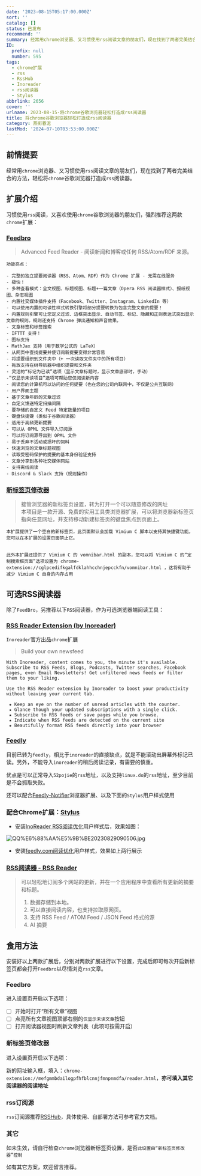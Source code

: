 ```yaml
---
date: '2023-08-15T05:17:00.000Z'
sort: ''
catalog: []
status: 已发布
recommend: ''
summary: 经常用chrome浏览器、又习惯使用rss阅读文章的朋友们，现在找到了两者完美结合的方法，轻松将chrome谷歌浏览器打造成rss阅读器。
ID:
  prefix: null
  number: 595
tags:
  - chrome扩展
  - rss
  - RssHub
  - Inoreader
  - rss阅读器
  - Stylus
abbrlink: 2656
cover: ''
urlname: 2023-08-15-将chrome谷歌浏览器轻松打造成rss阅读器
title: 将chrome谷歌浏览器轻松打造成rss阅读器
category: 燕衔春泥
lastMod: '2024-07-10T03:53:00.000Z'
---
```


## 前情提要


经常用`chrome`浏览器、又习惯使用`rss`阅读文章的朋友们，现在找到了两者完美结合的方法，轻松将`chrome`谷歌浏览器打造成`rss`阅读器。


## 扩展介绍


习惯使用`rss`阅读，又喜欢使用`chrome`谷歌浏览器的朋友们，强烈推荐这两款`chrome`扩展：


### [**Feedbro**](https://chrome.google.com/webstore/detail/feedbro/mefgmmbdailogpfhfblcnnjfmnpnmdfa?hl=zh-CN)


> Advanced Feed Reader - 阅读新闻和博客或任何 RSS/Atom/RDF 来源。


> 


	功能亮点：

	- 完整的独立提要阅读器（RSS、Atom、RDF）作为 Chrome 扩展 - 无需在线服务
	- 极快！
	- 多种查看模式：全文视图、标题视图、标题+一篇文章（Opera RSS 阅读器样式）、报纸视图、杂志视图
	- 内置社交媒体插件支持（Facebook、Twitter、Instagram、LinkedIn 等）
	- 可以使用内置的可读性样式转换引擎将部分提要转换为包含完整文章的提要！
	- 内置规则引擎可让您定义过滤、边框突出显示、自动书签、标记、隐藏和正则表达式突出显示文章的规则。规则还支持 Chrome 弹出通知和声音效果。
	- 文章标签和标签搜索
	- IFTTT 支持！
	- 图标支持
	- MathJax 支持（用于数学公式的 LaTeX）
	- 从网页中查找提要并使订阅新提要变得非常容易
	- 将提要组织到文件夹中（+ 一次读取文件夹中的所有项目）
	- 拖放支持在树导航器中组织提要和文件夹
	- 灵活的“标记为已读”选项（显示文章标题时，显示文章底部时，手动）
	-“仅显示未读项目”选项可帮助您仅阅读新内容
	- 阅读您的计算机可以访问的任何提要（也在您的公司内联网中，不仅是公共互联网）
	- 用户界面主题
	- 基于文章年龄的文章过滤
	- 自定义馈送特定扫描间隔
	- 要存储的自定义 Feed 特定数量的项目
	- 键盘快捷键（类似于谷歌阅读器）
	- 适用于高频更新提要
	- 可以从 OPML 文件导入订阅源
	- 可以将订阅源导出到 OPML 文件
	- 易于丢弃不活动或损坏的饲料
	- 快速浏览的文章标题视图
	- 读取受密码保护的提要的基本身份验证支持
	- 文章分享到各种社交媒体网站
	- 支持离线阅读
	- Discord & Slack 支持（规则操作）

### [**新标签页修改器**](https://chrome.google.com/webstore/detail/newtab-adapter/cglpcedifkgalfdklahhcchnjepcckfn/related?hl=zh-CN)


> 接管浏览器的新标签页设置，转为打开一个可以随意修改的网址  
> 本项目是一款开源、免费的实用工具类浏览器扩展，可以将浏览器新标签页指向任意网址，并支持移动新建标签页的键盘焦点到页面上。


	本扩展提供了一个空白的新标签页，此页面默认会加载 Vimium C 脚本以支持其快捷键功能。您可以在本扩展的设置页面禁止它。


	此外本扩展还提供了 Vimium C 的 vomnibar.html 的副本，您可以将 Vimium C 的“定制搜索框页面”选项设置为 chrome-extension://cglpcedifkgalfdklahhcchnjepcckfn/vomnibar.html ，这将有助于减少 Vimium C 自身的内存占用


## 可选RSS阅读器


除了`FeedBro`，另推荐以下`RSS`阅读器，作为可选浏览器端阅读工具：


### [**RSS Reader Extension (by Inoreader)**](https://chrome.google.com/webstore/detail/rss-reader-extension-by-i/kfimphpokifbjgmjflanmfeppcjimgah)


`Inoreader`官方出品`chrome`扩展


> Build your own newsfeed


	With Inoreader, content comes to you, the minute it's available. Subscribe to RSS Feeds, Blogs, Podcasts, Twitter searches, Facebook pages, even Email Newsletters! Get unfiltered news feeds or filter them to your liking.
	
	Use the RSS Reader extension by Inoreader to boost your productivity without leaving your current tab.
	
	 ★ Keep an eye on the number of unread articles with the counter.
	 ★ Glance though your updated subscriptions with a single click.
	 ★ Subscribe to RSS feeds or save pages while you browse.
	 ★ Indicate when RSS feeds are detected on the current site
	 ★ Beautifully format RSS feeds directly into your browser


### [Feedly](https://feedly.com/)


目前已转为`feedly`，相比于`inoreader`的直接缺点，就是不能滚动出屏幕外标记已读。另外，不能导入`inoreader`的稍后阅读记录，有需要的慎重。


优点是可以正常导入`52pojie`的`rss`地址，以及支持`linux.do`的`rss`地址，至少目前是不会抓取失败。


还可以配合[Feedly-Notifier](https://olsh.me/Feedly-Notifier/)浏览器扩展、以及下面的`Stylus`用户样式使用


### 配合Chrome扩展：[Stylus](https://chrome.google.com/webstore/detail/stylus/clngdbkpkpeebahjckkjfobafhncgmne)

- 安装[InoReader RSS阅读优化](https://userstyles.world/style/11774/inoreader-rss)用户样式后，效果如图：

![QQ%E6%88%AA%E5%9B%BE20230829090506.jpg](https://image.bmqy.net/upload/QQ%E6%88%AA%E5%9B%BE20230829090506.jpg)

- 安装[feedly.com阅读优化](https://userstyles.world/style/16741/feedly-com)用户样式，效果如上两行展示

### [**RSS阅读器 - RSS Reader**](https://chrome.google.com/webstore/detail/rss-reader/bfdoopgbjcacghflbbdikollnphobemo)


> 可以轻松地订阅多个网站的更新，并在一个应用程序中查看所有更新的摘要和标题。  
>   
> 1. 数据存储到本地。  
> 2. 可以直接阅读内容，也支持拉取原网页。  
> 3. 支持 RSS Feed / ATOM Feed / JSON Feed 格式的源  
> 4. AI 摘要


## 食用方法


安装好以上两款扩展后，分别对两款扩展进行以下设置，完成后即可每次开启新标签页都会打开`Feedbro`以尽情浏览`rss`文章。


### **Feedbro**


进入设置页开启以下选项：

- [ ] 开始时打开“所有文章”视图
- [ ] 点亮所有文章视图顶部右侧的`仅显示未读文章`按钮
- [ ] 打开阅读器视图时刷新文章列表（此项可按需开启）

### **新标签页修改器**


进入设置页开启以下选项：


新的网址输入框，填入：`chrome-extension://mefgmmbdailogpfhfblcnnjfmnpnmdfa/reader.html`，**亦可填入其它阅读器的阅读地址**


### rss订阅源


`rss`订阅源推荐[RSSHub](https://github.com/DIYgod/RSSHub)，具体使用、自部署方法可参考官方文档。


### 其它


如未生效，请自行检查`chrome`浏览器新标签页设置，是否`此设置由“新标签页修改器”控制`


如有其它方案，欢迎留言推荐。

